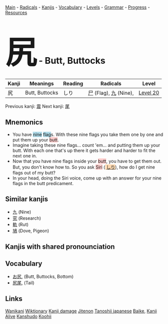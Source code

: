 <style> bigfont {font-size: 100px}</style>
[Main](../README.md) -
[Radicals](../radicals.md) -
[Kanjis](../kanjis.md) -
[Vocabulary](../vocabulary.md) -
[Levels](../levels.md) -
[Grammar](../grammar.md) - 
[Progress](../progress.md) -
[Resources](../resources.md)
# <bigfont> 尻</bigfont> - Butt, Buttocks 

| Kanji | Meanings | Reading | Radicals | Level |
| --- | --- | --- | --- | --- |
| 尻 | Butt, Buttocks | しり | [尸](../radicals/尸.md) (Flag), [九](../radicals/九.md) (Nine),  | [Level 20](../levels/wk_level20.md) |

Previous kanji: [震](震.md) Next kanji: [尾](尾.md) 

## Mnemonics
 * You have <span style="background-color:#ADD8E6"> nine</span> <span style="background-color:#ADD8E6"> flag</span>s. With these nine flags you take them one by one and put them up your <span style="background-color:#ffcccb"> butt</span>.
* Imagine taking these nine flags... count 'em... and putting them up your butt. With each one that's up there it gets harder and harder to fit the next one in.
* Now that you have nine flags inside your <span style="background-color:#ffcccb"> butt</span>, you have to get them out. But, you don't know how to. So you ask <span style="background-color:#ffcccb"> Siri</span> (<span style="background-color:#fed8b1"> [しり](https://jisho.org/search/しり)</span>), how do I get nine flags out of my butt?
* In your head, doing the Siri voice, come up with an answer for your nine flags in the butt predicament. 


## Similar kanjis
 * [九](九.md) (Nine)
* [究](究.md) (Research)
* [軌](軌.md) (Rut)
* [鳩](鳩.md) (Dove, Pigeon)



## Kanjis with shared pronounciation
 


## Vocabulary
 * [お尻](../vocabulary/尻.md), (Butt, Buttocks, Bottom)
* [尻尾](../vocabulary/尻.md), (Tail)




## Links 


[Wanikani](https://www.wanikani.com/kanji/尻)
[Wiktionary](https://en.wiktionary.org/wiki/尻)
[Kanji damage](http://www.kanjidamage.com/kanji/search?utf8=✓&q=尻)
[Jitenon](https://jitenon.com/kanji/尻)
[Tanoshii japanese](https://www.tanoshiijapanese.com/dictionary/kanji.cfm?k=尻)
[Baike](https://baike.baidu.com/item/尻),
[Kanji Alive](https://app.kanjialive.com/尻)
[Kanshudo](https://www.kanshudo.com/searchmn?q=尻)
[Koohii](https://kanji.koohii.com/study/kanji/尻)
